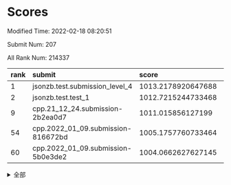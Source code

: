 # Scores

Modified Time: 2022-02-18 08:20:51

Submit Num: 207

All Rank Num: 214337

| rank |               submit               |       score        |       sigma        | pk_num |
| :--- | :--------------------------------- | :----------------- | :----------------- | :----- |
| 1    | jsonzb.test.submission_level_4     | 1013.2178920647688 | 0.8322567321138732 | 4140   |
| 2    | jsonzb.test.test_1                 | 1012.7215244733468 | 0.832617862173618  | 4140   |
| 9    | cpp.21_12_24.submission-2b2ea0d7   | 1011.015856127199  | 0.7743225510566395 | 4138   |
| 54   | cpp.2022_01_09.submission-816672bd | 1005.1757760733464 | 0.7156826592886367 | 4141   |
| 60   | cpp.2022_01_09.submission-5b0e3de2 | 1004.0662627627145 | 0.723236470353113  | 4142   |


<details>
<summary>全部</summary>

| rank |                 submit                 |       score        |       sigma        | pk_num |
| :--- | :------------------------------------- | :----------------- | :----------------- | :----- |
| 1    | jsonzb.test.submission_level_4         | 1013.2178920647688 | 0.8322567321138732 | 4140   |
| 2    | jsonzb.test.test_1                     | 1012.7215244733468 | 0.832617862173618  | 4140   |
| 3    | gobigger.level_3.submission_level_3_15 | 1012.0848366190518 | 0.7725692041996919 | 4139   |
| 4    | gobigger.level_3.submission_level_3_14 | 1011.5331921927138 | 0.7881045351891101 | 4140   |
| 5    | gobigger.level_3.submission_level_3_6  | 1011.5073528938557 | 0.7761919109280939 | 4140   |
| 6    | gobigger.level_3.submission_level_3_40 | 1011.1617373571095 | 0.7693319802238557 | 4144   |
| 7    | gobigger.level_3.submission_level_3_23 | 1011.0706276215236 | 0.766840118827655  | 4138   |
| 8    | gobigger.level_3.submission_level_3_30 | 1011.0269289379903 | 0.7637918946614333 | 4145   |
| 9    | cpp.21_12_24.submission-2b2ea0d7       | 1011.015856127199  | 0.7743225510566395 | 4138   |
| 10   | gobigger.level_3.submission_level_3_42 | 1010.9738128092398 | 0.796802280237796  | 4143   |
| 11   | gobigger.level_3.submission_level_3_4  | 1010.8541270662886 | 0.8019985848772644 | 4141   |
| 12   | gobigger.level_3.submission_level_3_34 | 1010.8047256279364 | 0.7859618853438968 | 4144   |
| 13   | gobigger.level_3.submission_level_3_22 | 1010.7926754695532 | 0.7558659151467448 | 4139   |
| 14   | gobigger.level_3.submission_level_3_13 | 1010.7778951665678 | 0.7798805163590091 | 4139   |
| 15   | gobigger.level_3.submission_level_3_28 | 1010.698067509287  | 0.7516499130037784 | 4136   |
| 16   | gobigger.level_3.submission_level_3_10 | 1010.678724719934  | 0.7735574606592985 | 4143   |
| 17   | gobigger.level_3.submission_level_3_20 | 1010.6013729452596 | 0.7623033446197282 | 4146   |
| 18   | gobigger.level_3.submission_level_3_24 | 1010.5359503367813 | 0.7759517386050009 | 4141   |
| 19   | gobigger.level_3.submission_level_3_11 | 1010.5158401606207 | 0.7549658742962491 | 4137   |
| 20   | gobigger.level_3.submission_level_3_27 | 1010.4927802066485 | 0.753780416098689  | 4139   |
| 21   | gobigger.level_3.submission_level_3_16 | 1010.4741441059676 | 0.757569968633265  | 4144   |
| 22   | gobigger.level_3.submission_level_3_33 | 1010.4592951697479 | 0.7743407535265981 | 4141   |
| 23   | gobigger.level_3.submission_level_3_29 | 1010.3511284598382 | 0.7649791240641484 | 4143   |
| 24   | gobigger.level_3.submission_level_3_1  | 1010.3007065580013 | 0.7790889493017394 | 4140   |
| 25   | gobigger.level_3.submission_level_3_39 | 1010.233689424247  | 0.7464002400669163 | 4139   |
| 26   | gobigger.level_3.submission_level_3_2  | 1010.2072759727018 | 0.7721883885265036 | 4141   |
| 27   | gobigger.level_3.submission_level_3_21 | 1010.1999590516914 | 0.7569800408919177 | 4141   |
| 28   | gobigger.level_3.submission_level_3_41 | 1010.1794648919854 | 0.7597085528767984 | 4142   |
| 29   | gobigger.level_3.submission_level_3_32 | 1010.12158470052   | 0.766393918417589  | 4143   |
| 30   | gobigger.level_3.submission_level_3_26 | 1009.9914540526318 | 0.75544475683465   | 4146   |
| 31   | gobigger.level_3.submission_level_3_5  | 1009.959785208079  | 0.7487759130844316 | 4138   |
| 32   | gobigger.level_3.submission_level_3_49 | 1009.8649415391159 | 0.7693835663083266 | 4145   |
| 33   | gobigger.level_3.submission_level_3_47 | 1009.7554148555553 | 0.75310811664781   | 4139   |
| 34   | gobigger.level_3.submission_level_3_44 | 1009.7438203982706 | 0.7557757073015008 | 4147   |
| 35   | gobigger.level_3.submission_level_3_0  | 1009.6864287707524 | 0.7567170812257668 | 4146   |
| 36   | gobigger.level_3.submission_level_3_3  | 1009.6642813815909 | 0.77090790563416   | 4146   |
| 37   | gobigger.level_3.submission_level_3_36 | 1009.6462708858861 | 0.7595209140183397 | 4140   |
| 38   | gobigger.level_3.submission_level_3_7  | 1009.6211650650529 | 0.7465977534464611 | 4146   |
| 39   | gobigger.level_3.submission_level_3_35 | 1009.5733366889439 | 0.7644079097505742 | 4141   |
| 40   | gobigger.level_3.submission_level_3_38 | 1009.554528774701  | 0.7597715003179331 | 4136   |
| 41   | gobigger.level_3.submission_level_3_31 | 1009.4705265950175 | 0.7437301762478215 | 4144   |
| 42   | gobigger.level_3.submission_level_3_8  | 1009.4516811372907 | 0.7663446158852553 | 4140   |
| 43   | gobigger.level_3.submission_level_3_25 | 1009.4423864458973 | 0.7454697785909461 | 4144   |
| 44   | gobigger.level_3.submission_level_3_43 | 1009.4375040915087 | 0.7368792749861784 | 4140   |
| 45   | gobigger.level_3.submission_level_3_48 | 1009.3839728049461 | 0.7657808992616598 | 4144   |
| 46   | gobigger.level_3.submission_level_3_19 | 1009.1978736174094 | 0.7538553916835463 | 4140   |
| 47   | gobigger.level_3.submission_level_3_45 | 1009.1636088412363 | 0.7587121791569122 | 4143   |
| 48   | gobigger.level_3.submission_level_3_37 | 1009.0473369669528 | 0.7619367775039573 | 4146   |
| 49   | gobigger.level_3.submission_level_3_12 | 1009.0120524576738 | 0.7460800677310871 | 4142   |
| 50   | gobigger.level_3.submission_level_3_9  | 1009.0099409627965 | 0.7533738555370738 | 4144   |
| 51   | gobigger.level_3.submission_level_3_17 | 1008.9039095363815 | 0.7514944958093088 | 4146   |
| 52   | gobigger.level_3.submission_level_3_46 | 1008.8960928061463 | 0.7252262149796147 | 4139   |
| 53   | gobigger.level_3.submission_level_3_18 | 1008.6615120245514 | 0.752441904604206  | 4139   |
| 54   | cpp.2022_01_09.submission-816672bd     | 1005.1757760733464 | 0.7156826592886367 | 4141   |
| 55   | gobigger.level_1.submission_level_1_15 | 1005.1367345103689 | 0.7236975182746537 | 4145   |
| 56   | gobigger.level_1.submission_level_1_29 | 1004.5255915771362 | 0.7076527874847308 | 4140   |
| 57   | gobigger.level_1.submission_level_1_43 | 1004.4966248795946 | 0.7176512198875561 | 4146   |
| 58   | gobigger.level_1.submission_level_1_4  | 1004.1466468814234 | 0.7157857356391364 | 4144   |
| 59   | gobigger.level_1.submission_level_1_35 | 1004.0966319786118 | 0.7218713851661624 | 4141   |
| 60   | cpp.2022_01_09.submission-5b0e3de2     | 1004.0662627627145 | 0.723236470353113  | 4142   |
| 61   | gobigger.level_1.submission_level_1_31 | 1004.0588710147416 | 0.7104357892335766 | 4144   |
| 62   | gobigger.level_1.submission_level_1_46 | 1004.0297909033607 | 0.7238568189391362 | 4140   |
| 63   | gobigger.level_1.submission_level_1_21 | 1003.9855158410154 | 0.7293493781426315 | 4141   |
| 64   | gobigger.level_1.submission_level_1_13 | 1003.9834238873291 | 0.727283414576031  | 4145   |
| 65   | gobigger.level_1.submission_level_1_6  | 1003.9449341648118 | 0.724714108236034  | 4140   |
| 66   | gobigger.level_1.submission_level_1_9  | 1003.9447346376809 | 0.7229974818265337 | 4136   |
| 67   | gobigger.level_1.submission_level_1_1  | 1003.9068330746712 | 0.7114404666867395 | 4139   |
| 68   | gobigger.level_1.submission_level_1_24 | 1003.8924668083766 | 0.7156099237861558 | 4140   |
| 69   | gobigger.level_1.submission_level_1_5  | 1003.8734721025422 | 0.7201026248783471 | 4140   |
| 70   | gobigger.level_1.submission_level_1_18 | 1003.817106973499  | 0.7240099097006667 | 4144   |
| 71   | gobigger.level_1.submission_level_1_42 | 1003.7422225751047 | 0.7137406197408402 | 4141   |
| 72   | gobigger.level_1.submission_level_1_12 | 1003.7292562436819 | 0.7184318765902069 | 4148   |
| 73   | gobigger.level_1.submission_level_1_7  | 1003.5116371807969 | 0.7170460161864796 | 4136   |
| 74   | gobigger.level_1.submission_level_1_20 | 1003.5069553306563 | 0.7164258602842778 | 4141   |
| 75   | gobigger.level_1.submission_level_1_28 | 1003.4885283315621 | 0.7234430223423965 | 4140   |
| 76   | gobigger.level_1.submission_level_1_16 | 1003.4795569806081 | 0.7295708093095572 | 4144   |
| 77   | gobigger.level_1.submission_level_1_11 | 1003.4506077776193 | 0.7121820502979055 | 4144   |
| 78   | gobigger.level_1.submission_level_1_33 | 1003.4307851078354 | 0.7067468529709134 | 4140   |
| 79   | gobigger.level_1.submission_level_1_14 | 1003.4302375933189 | 0.7160048289190692 | 4143   |
| 80   | gobigger.level_1.submission_level_1_27 | 1003.399164862983  | 0.7159117082995143 | 4143   |
| 81   | gobigger.level_1.submission_level_1_30 | 1003.3771534589453 | 0.7266005500170656 | 4143   |
| 82   | gobigger.level_1.submission_level_1_23 | 1003.2522505416621 | 0.7126817331925487 | 4138   |
| 83   | gobigger.level_1.submission_level_1_34 | 1003.2481473254461 | 0.7103005253209573 | 4137   |
| 84   | gobigger.level_1.submission_level_1_10 | 1003.2204369174088 | 0.7247531558350438 | 4138   |
| 85   | gobigger.level_1.submission_level_1_40 | 1003.2001428807764 | 0.7028302826522123 | 4142   |
| 86   | gobigger.level_1.submission_level_1_8  | 1003.164583363288  | 0.7352070352131184 | 4144   |
| 87   | gobigger.level_1.submission_level_1_26 | 1003.160418840208  | 0.7102734887169491 | 4144   |
| 88   | gobigger.level_1.submission_level_1_47 | 1003.117228158309  | 0.717031533889503  | 4141   |
| 89   | gobigger.level_1.submission_level_1_3  | 1003.082863645379  | 0.7142818588169975 | 4139   |
| 90   | gobigger.level_1.submission_level_1_45 | 1003.0759761572907 | 0.725360435281588  | 4146   |
| 91   | gobigger.level_1.submission_level_1_41 | 1003.0735923706578 | 0.7106751675370003 | 4142   |
| 92   | gobigger.level_1.submission_level_1_44 | 1002.9316805691021 | 0.7122566392200297 | 4146   |
| 93   | gobigger.level_1.submission_level_1_25 | 1002.9209878647466 | 0.7171538314115453 | 4136   |
| 94   | gobigger.level_1.submission_level_1_2  | 1002.913984136993  | 0.7309028810168038 | 4145   |
| 95   | gobigger.level_1.submission_level_1_32 | 1002.9097873179846 | 0.7186753837517651 | 4145   |
| 96   | gobigger.level_1.submission_level_1_22 | 1002.8580356004906 | 0.7083240567345223 | 4143   |
| 97   | gobigger.level_1.submission_level_1_38 | 1002.8481461142145 | 0.7120018655453462 | 4139   |
| 98   | gobigger.level_1.submission_level_1_36 | 1002.802355138744  | 0.7174163266378261 | 4137   |
| 99   | gobigger.level_1.submission_level_1_37 | 1002.7610158954482 | 0.7046261928443641 | 4143   |
| 100  | gobigger.level_1.submission_level_1_49 | 1002.6884779443408 | 0.7114964000649212 | 4141   |
| 101  | gobigger.level_1.submission_level_1_17 | 1002.5701770002499 | 0.7116582169769419 | 4139   |
| 102  | gobigger.level_1.submission_level_1_19 | 1002.3091563871661 | 0.7113800467608631 | 4145   |
| 103  | gobigger.level_1.submission_level_1_48 | 1002.0165456436799 | 0.7081723267183659 | 4146   |
| 104  | gobigger.level_1.submission_level_1_0  | 1001.8557793622127 | 0.7169169900541574 | 4146   |
| 105  | gobigger.level_1.submission_level_1_39 | 1001.3480921304857 | 0.7103716028457956 | 4144   |
| 106  | gobigger.random.submission_random_2    | 997.3911404633324  | 0.7024645261855407 | 4139   |
| 107  | gobigger.random.submission_random_27   | 996.8915779267062  | 0.7097843488691067 | 4144   |
| 108  | gobigger.random.submission_random_9    | 996.8443415880217  | 0.7207354405514047 | 4141   |
| 109  | gobigger.random.submission_random_25   | 996.702100376277   | 0.7221611915100666 | 4140   |
| 110  | gobigger.random.submission_random_12   | 996.6865097606405  | 0.7130592439209607 | 4140   |
| 111  | gobigger.random.submission_random_41   | 996.6567038946941  | 0.7152586839611684 | 4141   |
| 112  | gobigger.random.submission_random_16   | 996.5699499869494  | 0.7131238373942854 | 4143   |
| 113  | gobigger.random.submission_random_34   | 996.490051727441   | 0.7144901914881767 | 4145   |
| 114  | gobigger.random.submission_random_45   | 996.40251475642    | 0.720578243384027  | 4142   |
| 115  | gobigger.random.submission_random_22   | 996.3453568885935  | 0.7052733399316563 | 4139   |
| 116  | gobigger.random.submission_random_29   | 996.3284111624095  | 0.7041948990593739 | 4139   |
| 117  | gobigger.random.submission_random_32   | 996.2988672625509  | 0.7126331033285581 | 4143   |
| 118  | gobigger.random.submission_random_44   | 996.2680409851594  | 0.7087945927395675 | 4146   |
| 119  | gobigger.random.submission_random_1    | 996.2474893443645  | 0.7145914549859811 | 4148   |
| 120  | gobigger.random.submission_random_21   | 996.2432383249002  | 0.7119215502040834 | 4137   |
| 121  | gobigger.random.submission_random_18   | 996.2149822262501  | 0.7134175541608205 | 4145   |
| 122  | gobigger.random.submission_random_37   | 996.1868073364204  | 0.712457173492133  | 4141   |
| 123  | gobigger.random.submission_random_48   | 996.162997780551   | 0.7131244430311855 | 4136   |
| 124  | gobigger.random.submission_random_4    | 996.1073918560489  | 0.711769974099829  | 4144   |
| 125  | gobigger.random.submission_random_14   | 996.0396684857742  | 0.72243569673029   | 4143   |
| 126  | gobigger.random.submission_random_23   | 996.0320564571194  | 0.7017268891128672 | 4137   |
| 127  | gobigger.random.submission_random_43   | 996.0229170442129  | 0.7148629698597474 | 4141   |
| 128  | gobigger.random.submission_random_17   | 996.0152878287457  | 0.7213396596304494 | 4144   |
| 129  | gobigger.random.submission_random_15   | 995.965717787607   | 0.7236810663444514 | 4141   |
| 130  | gobigger.random.submission_random_40   | 995.8953269456495  | 0.7260152426605311 | 4142   |
| 131  | gobigger.random.submission_random_7    | 995.8671913233114  | 0.7026815929517938 | 4144   |
| 132  | gobigger.random.submission_random_5    | 995.8168629384984  | 0.7241797231952559 | 4141   |
| 133  | gobigger.random.submission_random_0    | 995.788020096026   | 0.7205993520920025 | 4146   |
| 134  | gobigger.random.submission_random_11   | 995.7584224030288  | 0.726601684135466  | 4138   |
| 135  | gobigger.random.submission_random_26   | 995.7280091337698  | 0.714239985296766  | 4144   |
| 136  | gobigger.random.submission_random_10   | 995.7149329564794  | 0.7157059949970644 | 4138   |
| 137  | gobigger.random.submission_random_49   | 995.6762046554381  | 0.7096704858350887 | 4146   |
| 138  | gobigger.random.submission_random_20   | 995.6665286002002  | 0.7119850862457608 | 4141   |
| 139  | gobigger.random.submission_random_35   | 995.6578778948301  | 0.7201826131665614 | 4144   |
| 140  | gobigger.random.submission_random_13   | 995.6000785844328  | 0.712024983587848  | 4147   |
| 141  | gobigger.random.submission_random_19   | 995.5845765676513  | 0.7174054490790464 | 4141   |
| 142  | gobigger.random.submission_random_31   | 995.4834325829084  | 0.7193871599495147 | 4147   |
| 143  | gobigger.random.submission_random_39   | 995.4475075147277  | 0.7189569227059579 | 4144   |
| 144  | gobigger.random.submission_random_28   | 995.3434321369697  | 0.7062821069089424 | 4137   |
| 145  | gobigger.random.submission_random_3    | 995.149549720935   | 0.7228843053179477 | 4139   |
| 146  | gobigger.random.submission_random_46   | 995.1239485341252  | 0.7207119375909381 | 4139   |
| 147  | gobigger.random.submission_random_38   | 995.0905938058593  | 0.7029007831769557 | 4147   |
| 148  | gobigger.random.submission_random_8    | 995.0044468766541  | 0.7170172110146634 | 4144   |
| 149  | gobigger.random.submission_random_47   | 994.9303349062656  | 0.7055083871498984 | 4147   |
| 150  | gobigger.random.submission_random_33   | 994.892225033709   | 0.7169365105458462 | 4141   |
| 151  | gobigger.random.submission_random_24   | 994.8192594200489  | 0.692384528104697  | 4140   |
| 152  | gobigger.random.submission_random_6    | 994.7608249523736  | 0.7181294793498735 | 4139   |
| 153  | gobigger.level_2.submission_level_2_17 | 994.6606776712119  | 0.7311306794143547 | 4140   |
| 154  | gobigger.random.submission_random_30   | 994.5245864641374  | 0.7274720652094494 | 4143   |
| 155  | gobigger.random.submission_random_36   | 994.4786176017452  | 0.7199081110633123 | 4147   |
| 156  | gobigger.level_2.submission_level_2_40 | 994.3043324748046  | 0.7344118725715566 | 4141   |
| 157  | gobigger.level_2.submission_level_2_13 | 993.8440299889459  | 0.7401712718790593 | 4141   |
| 158  | gobigger.random.submission_random_42   | 993.7614503604508  | 0.7200393955958801 | 4144   |
| 159  | gobigger.level_2.submission_level_2_29 | 993.7153149649267  | 0.7446631670037742 | 4141   |
| 160  | gobigger.level_2.submission_level_2_24 | 993.4608609651364  | 0.7259029065502689 | 4145   |
| 161  | gobigger.level_2.submission_level_2_47 | 993.3837485612235  | 0.7249363311408619 | 4142   |
| 162  | gobigger.level_2.submission_level_2_18 | 993.3313725701192  | 0.7410818533976502 | 4142   |
| 163  | gobigger.level_2.submission_level_2_46 | 993.3158555400915  | 0.7287210048898585 | 4143   |
| 164  | gobigger.level_2.submission_level_2_25 | 993.3132579821408  | 0.742648932206965  | 4144   |
| 165  | gobigger.level_2.submission_level_2_33 | 993.1982136224115  | 0.7468060477020992 | 4136   |
| 166  | gobigger.level_2.submission_level_2_48 | 992.979383697585   | 0.7343959797660253 | 4139   |
| 167  | gobigger.level_2.submission_level_2_28 | 992.9247786333906  | 0.740659667592492  | 4138   |
| 168  | gobigger.level_2.submission_level_2_7  | 992.7690489683629  | 0.7415848666993073 | 4138   |
| 169  | gobigger.level_2.submission_level_2_30 | 992.7423334678867  | 0.7307961720357443 | 4143   |
| 170  | gobigger.level_2.submission_level_2_49 | 992.6576996215683  | 0.7343304953866167 | 4141   |
| 171  | gobigger.level_2.submission_level_2_19 | 992.532686217437   | 0.7495209175930533 | 4141   |
| 172  | gobigger.level_2.submission_level_2_27 | 992.5213619473004  | 0.7424571338735932 | 4136   |
| 173  | gobigger.level_2.submission_level_2_5  | 992.5187187135388  | 0.7246991377725827 | 4144   |
| 174  | gobigger.level_2.submission_level_2_37 | 992.5009271563993  | 0.7421460212765942 | 4144   |
| 175  | gobigger.level_2.submission_level_2_36 | 992.4766118104803  | 0.7310303518469285 | 4141   |
| 176  | gobigger.level_2.submission_level_2_2  | 992.4449699612501  | 0.7388923436236972 | 4145   |
| 177  | gobigger.level_2.submission_level_2_26 | 992.3870315484934  | 0.7421424344510936 | 4141   |
| 178  | gobigger.level_2.submission_level_2_22 | 992.3740123138247  | 0.7428424178241395 | 4141   |
| 179  | gobigger.level_2.submission_level_2_6  | 992.3493964308668  | 0.7301014661303886 | 4148   |
| 180  | gobigger.level_2.submission_level_2_3  | 992.3119205294028  | 0.7424782453341972 | 4141   |
| 181  | gobigger.level_2.submission_level_2_0  | 992.250666518902   | 0.7439094269854931 | 4139   |
| 182  | gobigger.level_2.submission_level_2_15 | 992.0862391932822  | 0.7553679416639668 | 4140   |
| 183  | gobigger.level_2.submission_level_2_43 | 991.9066646597304  | 0.7480624801141679 | 4142   |
| 184  | gobigger.level_2.submission_level_2_34 | 991.8826935818835  | 0.7451960346034623 | 4141   |
| 185  | gobigger.level_2.submission_level_2_4  | 991.836472266863   | 0.7501726286080814 | 4142   |
| 186  | gobigger.level_2.submission_level_2_32 | 991.7710371665113  | 0.7673680741741327 | 4141   |
| 187  | gobigger.level_2.submission_level_2_10 | 991.7108087339384  | 0.7407061994533827 | 4141   |
| 188  | gobigger.level_2.submission_level_2_42 | 991.6239684573197  | 0.7610946847861146 | 4137   |
| 189  | gobigger.level_2.submission_level_2_21 | 991.5818809107598  | 0.7375275793323833 | 4142   |
| 190  | gobigger.level_2.submission_level_2_8  | 991.4596497214669  | 0.7279168566673075 | 4143   |
| 191  | gobigger.level_2.submission_level_2_41 | 991.3131131807179  | 0.7677595149597708 | 4144   |
| 192  | gobigger.level_2.submission_level_2_14 | 991.2963262761868  | 0.7593802453080378 | 4139   |
| 193  | gobigger.level_2.submission_level_2_31 | 991.2068209909083  | 0.7392940956466987 | 4140   |
| 194  | gobigger.level_2.submission_level_2_9  | 991.139308083745   | 0.7480949696561818 | 4142   |
| 195  | gobigger.level_2.submission_level_2_1  | 990.9863128968032  | 0.7444786186530328 | 4142   |
| 196  | gobigger.level_2.submission_level_2_38 | 990.8399453831578  | 0.7579581851769485 | 4146   |
| 197  | gobigger.level_2.submission_level_2_11 | 990.6874312465047  | 0.7539427137630043 | 4140   |
| 198  | gobigger.level_2.submission_level_2_35 | 990.6836588889266  | 0.7507875761194603 | 4143   |
| 199  | gobigger.level_2.submission_level_2_16 | 990.5929050375876  | 0.8034407664353644 | 4146   |
| 200  | gobigger.level_2.submission_level_2_39 | 990.3226242887641  | 0.7508935445746989 | 4146   |
| 201  | gobigger.level_2.submission_level_2_12 | 990.2623721026687  | 0.7589613955971359 | 4138   |
| 202  | gobigger.level_2.submission_level_2_20 | 990.2535485506507  | 0.7535057404273162 | 4141   |
| 203  | gobigger.level_2.submission_level_2_45 | 990.2304697163913  | 0.7752882355754023 | 4146   |
| 204  | gobigger.level_2.submission_level_2_23 | 990.2019101179307  | 0.7474580407228595 | 4137   |
| 205  | gobigger.level_2.submission_level_2_44 | 988.9620279541331  | 0.7997034610252867 | 4138   |
| 206  | gobigger.none.submission_none_1        | 978.387624391204   | 1.2505243642736332 | 4144   |
| 207  | gobigger.none.submission_none_0        | 976.4755702380141  | 1.4847853658331795 | 4142   |

</details>